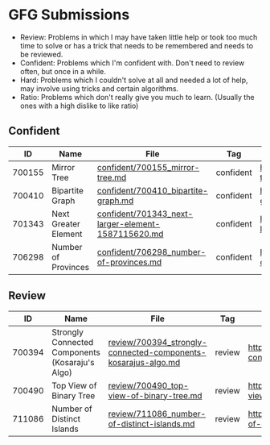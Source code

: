 # GFG Submissions

- Review: Problems in which I may have taken little help or took too much time to solve or has a trick that needs to be remembered and needs to be reviewed.
- Confident: Problems which I'm confident with. Don't need to review often, but once in a while.
- Hard: Problems which I couldn't solve at all and needed a lot of help, may involve using tricks and certain algorithms.
- Ratio: Problems which don't really give you much to learn. (Usually the ones with a high dislike to like ratio)


## Confident

|ID|Name|File|Tag|Link|
|--|--|--|--|--|
|700155|Mirror Tree|[confident/700155_mirror-tree.md](./confident/700155_mirror-tree.md)|confident|https://practice.geeksforgeeks.org/problems/mirror-tree/1|
|700410|Bipartite Graph|[confident/700410_bipartite-graph.md](./confident/700410_bipartite-graph.md)|confident|https://practice.geeksforgeeks.org/problems/bipartite-graph/1|
|701343|Next Greater Element|[confident/701343_next-larger-element-1587115620.md](./confident/701343_next-larger-element-1587115620.md)|confident|https://practice.geeksforgeeks.org/problems/next-larger-element-1587115620/1|
|706298|Number of Provinces|[confident/706298_number-of-provinces.md](./confident/706298_number-of-provinces.md)|confident|https://practice.geeksforgeeks.org/problems/number-of-provinces/1|

## Review

|ID|Name|File|Tag|Link|
|--|--|--|--|--|
|700394|Strongly Connected Components (Kosaraju's Algo)|[review/700394_strongly-connected-components-kosarajus-algo.md](./review/700394_strongly-connected-components-kosarajus-algo.md)|review|https://practice.geeksforgeeks.org/problems/strongly-connected-components-kosarajus-algo/1|
|700490|Top View of Binary Tree|[review/700490_top-view-of-binary-tree.md](./review/700490_top-view-of-binary-tree.md)|review|https://practice.geeksforgeeks.org/problems/top-view-of-binary-tree/1|
|711086|Number of Distinct Islands|[review/711086_number-of-distinct-islands.md](./review/711086_number-of-distinct-islands.md)|review|https://practice.geeksforgeeks.org/problems/number-of-distinct-islands/1|
